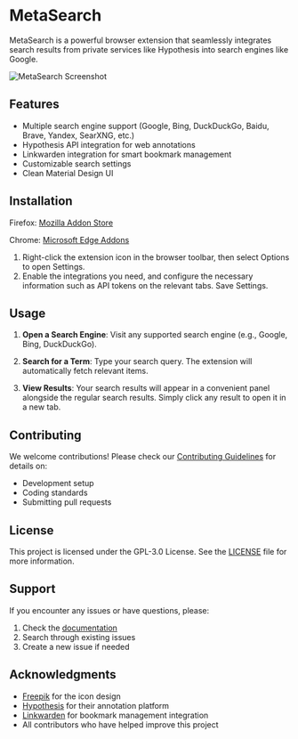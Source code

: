 # MetaSearch

MetaSearch is a powerful browser extension that seamlessly integrates search results from private services like Hypothesis into search engines like Google.

![MetaSearch Screenshot](https://cdn.jsdelivr.net/gh/mjysci/imgs@master/blog/MetaSearch-sidebar.png)

## Features

- Multiple search engine support (Google, Bing, DuckDuckGo, Baidu, Brave, Yandex, SearXNG, etc.)
- Hypothesis API integration for web annotations
- Linkwarden integration for smart bookmark management
- Customizable search settings
- Clean Material Design UI

## Installation

Firefox: [Mozilla Addon Store](https://addons.mozilla.org/en-US/firefox/addon/metasearch-ai/)

Chrome: [Microsoft Edge Addons](https://microsoftedge.microsoft.com/addons/detail/metasearch/mboclednjfkoandegegjfkpofmoogpkb)

1. Right-click the extension icon in the browser toolbar, then select Options to open Settings.
2. Enable the integrations you need, and configure the necessary information such as API tokens on the relevant tabs. Save Settings.

## Usage

1. **Open a Search Engine**: Visit any supported search engine (e.g., Google, Bing, DuckDuckGo).

2. **Search for a Term**: Type your search query. The extension will automatically fetch relevant items.

3. **View Results**: Your search results will appear in a convenient panel alongside the regular search results. Simply click any result to open it in a new tab.

## Contributing

We welcome contributions! Please check our [Contributing Guidelines](docs/CONTRIBUTING.md) for details on:

- Development setup
- Coding standards
- Submitting pull requests

## License

This project is licensed under the GPL-3.0 License. See the [LICENSE](https://github.com/mjysci/MetaSearch/blob/main/LICENSE) file for more information.

## Support

If you encounter any issues or have questions, please:

1. Check the [documentation](docs/)
2. Search through existing issues
3. Create a new issue if needed

## Acknowledgments

- [Freepik](https://www.freepik.com/) for the icon design
- [Hypothesis](https://web.hypothes.is/) for their annotation platform
- [Linkwarden](https://linkwarden.app/) for bookmark management integration
- All contributors who have helped improve this project
